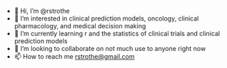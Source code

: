 - 👋 Hi, I’m @rstrothe
- 👀 I’m interested in clinical prediction models, oncology, clinical pharmacology, and medical decision making
- 🌱 I’m currently learning r and the statistics of clinical trials and clinical prediction models
- 💞️ I’m looking to collaborate on not much use to anyone right now
- 📫 How to reach me rstrothe@gmail.com

<!---
rstrothe/rstrothe is a ✨ special ✨ repository because its `README.md` (this file) appears on your GitHub profile.
You can click the Preview link to take a look at your changes.
--->
